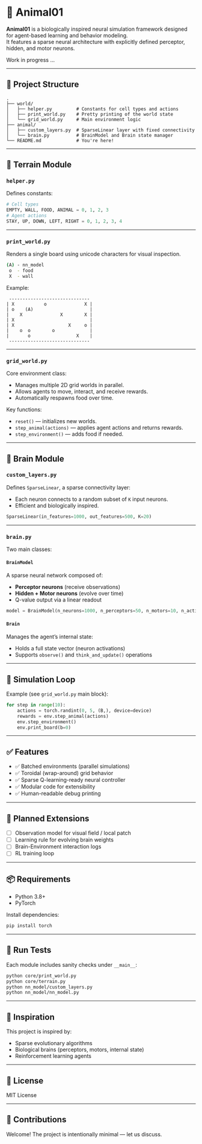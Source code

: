# 🧠 Animal01

**Animal01** is a biologically inspired neural simulation framework designed for agent-based learning and behavior modeling.  
It features a sparse neural architecture with explicitly defined perceptor, hidden, and motor neurons.

Work in progress ...

---

## 📁 Project Structure

```plaintext
.
├── world/
│   ├── helper.py         # Constants for cell types and actions
│   ├── print_world.py    # Pretty printing of the world state
│   └── grid_world.py     # Main environment logic
├── animal/
│   ├── custom_layers.py  # SparseLinear layer with fixed connectivity
│   └── brain.py          # BrainModel and Brain state manager
└── README.md             # You're here!
```

---

## 🧱 Terrain Module

### `helper.py`

Defines constants:
```python
# Cell types
EMPTY, WALL, FOOD, ANIMAL = 0, 1, 2, 3
# Agent actions
STAY, UP, DOWN, LEFT, RIGHT = 0, 1, 2, 3, 4
```

---

### `print_world.py`

Renders a single board using unicode characters for visual inspection.

```bash
(A) - nn_model
 o  - food
 X  - wall
```

Example:
```
 ------------------------------
| X           o              X |
| o    (A)                     |
|    X              X        X |
| X                            |
| X                    X     o |
|    o  o        o             |
|       o                 X    |
 ------------------------------
```

---

### `grid_world.py`

Core environment class:
- Manages multiple 2D grid worlds in parallel.
- Allows agents to move, interact, and receive rewards.
- Automatically respawns food over time.

Key functions:
- `reset()` — initializes new worlds.
- `step_animal(actions)` — applies agent actions and returns rewards.
- `step_environment()` — adds food if needed.

---

## 🧠 Brain Module

### `custom_layers.py`

Defines `SparseLinear`, a sparse connectivity layer:
- Each neuron connects to a random subset of `K` input neurons.
- Efficient and biologically inspired.

```python
SparseLinear(in_features=1000, out_features=500, K=20)
```

---

### `brain.py`

Two main classes:

#### `BrainModel`

A sparse neural network composed of:
- **Perceptor neurons** (receive observations)
- **Hidden + Motor neurons** (evolve over time)
- Q-value output via a linear readout

```python
model = BrainModel(n_neurons=1000, n_perceptors=50, n_motors=10, n_actions=5, K=20)
```

#### `Brain`

Manages the agent’s internal state:
- Holds a full state vector (neuron activations)
- Supports `observe()` and `think_and_update()` operations

---

## 🔁 Simulation Loop

Example (see `grid_world.py` main block):

```python
for step in range(10):
    actions = torch.randint(0, 5, (B,), device=device)
    rewards = env.step_animal(actions)
    env.step_environment()
    env.print_board(b=0)
```

---

## ✅ Features

- ✅ Batched environments (parallel simulations)
- ✅ Toroidal (wrap-around) grid behavior
- ✅ Sparse Q-learning-ready neural controller
- ✅ Modular code for extensibility
- ✅ Human-readable debug printing

---

## 🚧 Planned Extensions

- [ ] Observation model for visual field / local patch
- [ ] Learning rule for evolving brain weights
- [ ] Brain-Environment interaction logs
- [ ] RL training loop

---

## 📦 Requirements

- Python 3.8+
- PyTorch

Install dependencies:
```bash
pip install torch
```

---

## 🧪 Run Tests

Each module includes sanity checks under `__main__`:
```bash
python core/print_world.py
python core/terrain.py
python nn_model/custom_layers.py
python nn_model/nn_model.py
```

---

## 🧠 Inspiration

This project is inspired by:
- Sparse evolutionary algorithms
- Biological brains (perceptors, motors, internal state)
- Reinforcement learning agents

---

## 📜 License

MIT License

---

## 🤝 Contributions

Welcome! The project is intentionally minimal — let us discuss.
